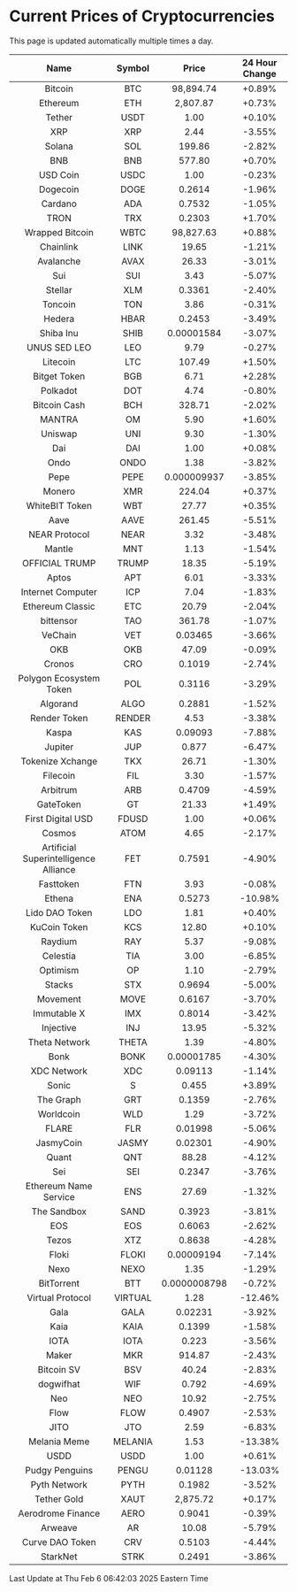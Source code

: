 # Current Prices of Cryptocurrencies
This page is updated automatically multiple times a day.

| Name | Symbol | Price | 24 Hour Change |
| :---: |:---:| :---: | :---: |
| Bitcoin | BTC | 98,894.74 | +0.89% |
| Ethereum | ETH | 2,807.87 | +0.73% |
| Tether | USDT | 1.00 | +0.10% |
| XRP | XRP | 2.44 | -3.55% |
| Solana | SOL | 199.86 | -2.82% |
| BNB | BNB | 577.80 | +0.70% |
| USD Coin | USDC | 1.00 | -0.23% |
| Dogecoin | DOGE | 0.2614 | -1.96% |
| Cardano | ADA | 0.7532 | -1.05% |
| TRON | TRX | 0.2303 | +1.70% |
| Wrapped Bitcoin | WBTC | 98,827.63 | +0.88% |
| Chainlink | LINK | 19.65 | -1.21% |
| Avalanche | AVAX | 26.33 | -3.01% |
| Sui | SUI | 3.43 | -5.07% |
| Stellar | XLM | 0.3361 | -2.40% |
| Toncoin | TON | 3.86 | -0.31% |
| Hedera | HBAR | 0.2453 | -3.49% |
| Shiba Inu | SHIB | 0.00001584 | -3.07% |
| UNUS SED LEO | LEO | 9.79 | -0.27% |
| Litecoin | LTC | 107.49 | +1.50% |
| Bitget Token | BGB | 6.71 | +2.28% |
| Polkadot | DOT | 4.74 | -0.80% |
| Bitcoin Cash | BCH | 328.71 | -2.02% |
| MANTRA | OM | 5.90 | +1.60% |
| Uniswap | UNI | 9.30 | -1.30% |
| Dai | DAI | 1.00 | +0.08% |
| Ondo | ONDO | 1.38 | -3.82% |
| Pepe | PEPE | 0.000009937 | -3.85% |
| Monero | XMR | 224.04 | +0.37% |
| WhiteBIT Token | WBT | 27.77 | +0.35% |
| Aave | AAVE | 261.45 | -5.51% |
| NEAR Protocol | NEAR | 3.32 | -3.48% |
| Mantle | MNT | 1.13 | -1.54% |
| OFFICIAL TRUMP | TRUMP | 18.35 | -5.19% |
| Aptos | APT | 6.01 | -3.33% |
| Internet Computer | ICP | 7.04 | -1.83% |
| Ethereum Classic | ETC | 20.79 | -2.04% |
| bittensor | TAO | 361.78 | -1.07% |
| VeChain | VET | 0.03465 | -3.66% |
| OKB | OKB | 47.09 | -0.09% |
| Cronos | CRO | 0.1019 | -2.74% |
| Polygon Ecosystem Token | POL | 0.3116 | -3.29% |
| Algorand | ALGO | 0.2881 | -1.52% |
| Render Token | RENDER | 4.53 | -3.38% |
| Kaspa | KAS | 0.09093 | -7.88% |
| Jupiter | JUP | 0.877 | -6.47% |
| Tokenize Xchange | TKX | 26.71 | -1.30% |
| Filecoin | FIL | 3.30 | -1.57% |
| Arbitrum | ARB | 0.4709 | -4.59% |
| GateToken | GT | 21.33 | +1.49% |
| First Digital USD | FDUSD | 1.00 | +0.06% |
| Cosmos | ATOM | 4.65 | -2.17% |
| Artificial Superintelligence Alliance | FET | 0.7591 | -4.90% |
| Fasttoken | FTN | 3.93 | -0.08% |
| Ethena | ENA | 0.5273 | -10.98% |
| Lido DAO Token | LDO | 1.81 | +0.40% |
| KuCoin Token | KCS | 12.80 | +0.10% |
| Raydium | RAY | 5.37 | -9.08% |
| Celestia | TIA | 3.00 | -6.85% |
| Optimism | OP | 1.10 | -2.79% |
| Stacks | STX | 0.9694 | -5.00% |
| Movement | MOVE | 0.6167 | -3.70% |
| Immutable X | IMX | 0.8014 | -3.42% |
| Injective | INJ | 13.95 | -5.32% |
| Theta Network | THETA | 1.39 | -4.80% |
| Bonk | BONK | 0.00001785 | -4.30% |
| XDC Network | XDC | 0.09113 | -1.14% |
| Sonic | S | 0.455 | +3.89% |
| The Graph | GRT | 0.1359 | -2.76% |
| Worldcoin | WLD | 1.29 | -3.72% |
| FLARE | FLR | 0.01998 | -5.06% |
| JasmyCoin | JASMY | 0.02301 | -4.90% |
| Quant | QNT | 88.28 | -4.12% |
| Sei | SEI | 0.2347 | -3.76% |
| Ethereum Name Service | ENS | 27.69 | -1.32% |
| The Sandbox | SAND | 0.3923 | -3.81% |
| EOS | EOS | 0.6063 | -2.62% |
| Tezos | XTZ | 0.8638 | -4.28% |
| Floki | FLOKI | 0.00009194 | -7.14% |
| Nexo | NEXO | 1.35 | -1.29% |
| BitTorrent | BTT | 0.0000008798 | -0.72% |
| Virtual Protocol | VIRTUAL | 1.28 | -12.46% |
| Gala | GALA | 0.02231 | -3.92% |
| Kaia | KAIA | 0.1399 | -1.58% |
| IOTA | IOTA | 0.223 | -3.56% |
| Maker | MKR | 914.87 | -2.43% |
| Bitcoin SV | BSV | 40.24 | -2.83% |
| dogwifhat | WIF | 0.792 | -4.69% |
| Neo | NEO | 10.92 | -2.75% |
| Flow | FLOW | 0.4907 | -2.53% |
| JITO | JTO | 2.59 | -6.83% |
| Melania Meme | MELANIA | 1.53 | -13.38% |
| USDD | USDD | 1.00 | +0.61% |
| Pudgy Penguins | PENGU | 0.01128 | -13.03% |
| Pyth Network | PYTH | 0.1982 | -3.52% |
| Tether Gold | XAUT | 2,875.72 | +0.17% |
| Aerodrome Finance | AERO | 0.9041 | -0.39% |
| Arweave | AR | 10.08 | -5.79% |
| Curve DAO Token | CRV | 0.5103 | -4.44% |
| StarkNet | STRK | 0.2491 | -3.86% |

Last Update at Thu Feb  6 06:42:03 2025 Eastern Time